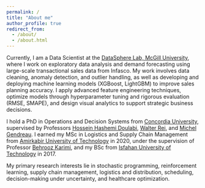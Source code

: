 ```yaml
---
permalink: /
title: "About me"
author_profile: true
redirect_from:
  - /about/
  - /about.html
---
```


Currently, I am a Data Scientist at the [DataSphere Lab, McGill University](https://www.mcgill.ca/bensadoun-school/data-sphere-lab), where I work on exploratory data analysis and demand forecasting using large-scale transactional sales data from Infasco. My work involves data cleaning, anomaly detection, and outlier handling, as well as developing and deploying machine learning models (XGBoost, LightGBM) to improve sales planning accuracy. I apply advanced feature engineering techniques, optimize models through hyperparameter tuning and rigorous evaluation (RMSE, SMAPE), and design visual analytics to support strategic business decisions.  

I hold a PhD in Operations and Decision Systems from [Concordia University](https://www.concordia.ca/), supervised by Professors [Hossein Hashemi Doulabi](https://www.concordia.ca/faculty/hossein-hashemidoulabi.html), [Walter Rei](https://professeurs.uqam.ca/professeur/rei.walter/), and [Michel Gendreau](https://www.polymtl.ca/expertises/gendreau-michel). I earned my MSc in Logistics and Supply Chain Management from [Amirkabir University of Technology](https://aut.ac.ir/en) in 2020, under the supervision of Professor [Behrooz Karimi](https://aut.ac.ir/cv/2096/BEHROOZ-KARIMI?slc_lang=en&&cv=2096&mod=scv), and my BSc from [Isfahan University of Technology](https://english.iut.ac.ir/) in 2017.  

My primary research interests lie in stochastic programming, reinforcement learning, supply chain management, logistics and distribution, scheduling, decision-making under uncertainty, and healthcare optimization.
